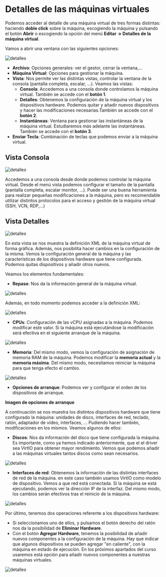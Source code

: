 # Detalles de las máquinas virtuales

Podemos acceder al detalle de una máquina virtual de tres formas distintas: haciendo **doble click** sobre la máquina, escogiendo la máquina y pulsando el botón **Abrir** o escogiendo la opción del menú **Editar -> Detalles de la máquina virtual**.

Vamos a abrir una ventana con las siguientes opciones:

![detalles](img/detalles1.png)

* **Archivo**: Opciones generales: ver el gestor, cerrar la ventana,...
* **Máquina Virtual**: Opciones para gestionar la máquina.
* **Vista**: Nos permite ver las distintas vistas, controlar la ventana de la consola (pantalla completa, escalar, ...). Veamos las vistas:
	* **Consola**: Accedemos a una consola donde controlamos la máquina virtual. También se accede con el **botón 1**.
	* **Detalles**: Obtenemos la configuración de la máquina virtual y los dispositivos hardware. Podemos quitar y añadir nuevos dispositivos y hacer las modificaciones necesarias.También se accede con el **botón 2**.
	* **Instantáneas**: Ventana para gestionar las instantáneas de la máquina virtual. Estudiaremos más adelante las instantáneas. También se accede con el **botón 3**.
* **Enviar Tecla**: Combinación de teclas que podemos enviar a la máquina virtual.

## Vista Consola

![detalles](img/detalles2.png)

Accedemos a una consola desde donde podemos controlar la máquina virtual. Desde el menú vista podemos configurar el tamaño de la pantalla (pantalla completa, escalar monitor, ...). Puede ser una buena herramienta para realizar pequeñas modificaciones a la máquina, pero es recomendable utilizar distintos protocolos para el acceso y gestión de la máquina virtual (SSH, VCN, RDP,...)

## Vista Detalles

![detalles](img/detalles3.png)

En esta vista se nos muestra la definición XML de la máquina virtual de forma gráfica. Además, nos posibilita hacer cambios en la configuración de la misma. Vemos la configuración general de la máquina y las características de los dispositivos hardware que tiene configurada. Podemos quitas dispositivos y añadir otros nuevos.

Veamos los elementos fundamentales:

* **Repaso**: Nos da la información general de la máquina virtual. 

![detalles](img/detalles4.png)

Además, en todo momento podemos acceder a la definición XML:

![detalles](img/detalles5.png)

* **CPUs**: Configuración de las vCPU asignadas a la máquina. Podemos modificar este valor. Si la máquina está ejecutándose la modificación será efectiva en el siguiente arranque de la máquina.

![detalles](img/detalles6.png)

* **Memoria**: Del mismo modo, vemos la configuración de asignación de memoria RAM de la máquina. Podemos modificar la **memoria actual** y la **memoria máxima**. Del mismo modo, necesitamos reiniciar la máquina para que tenga efecto el cambio.

![detalles](img/detalles7.png)

* **Opciones de arranque**: Podemos ver y configurar el orden de los dispositivos de arranque.

**Imagen de opciones de arranque**

A continuación se nos muestra los distintos dispositivos hardware que tiene configurado la máquina: unidades de disco, interfaces de red, teclado, ratón, adaptador de vídeo, interfaces, ... Pudiendo hacer también, modificaciones en los mismos. Veamos algunos de ellos:

* **Discos**: Nos da información del disco que tiene configurada la máquina. Es importante, como ya hemos indicado anteriormente, que el el driver sea VirtIO para obtener mayor rendimiento. Vemos que podemos añadir a las máquinas virtuales tantos discos como sean necesarios.

![detalles](img/detalles8.png)

* **Interfaces de red**: Obtenemos la información de las distintas interfaces de red de la máquina. en este caso también usamos VirtIO como modelo de dispositivo. Vemos a que red está conectada. Si la máquina se está ejecutando, podemos ver la dirección IP de la interfaz. Del mismo modo, los cambios serán efectivos tras el reinicio de la máquina.

![detalles](img/detalles9.png)

Por último, tenemos dos operaciones referente a los dispositivos hardware:

* Si seleccionamos uno de ellos, y pulsamos el botón derecho del ratón nos da la posibilidad de **Eliminar Hardware**.
* Con el botón **Agregar Hardware**, tenemos la posibilidad de añadir nuevos componentes a la configuración de la máquina. Hay que indicar que algunos dispositivos se pueden agregar "en caliente", con la máquina en estado de ejecución. En los próximos apartados del curso usaremos está opción para añadir nuevos componentes a nuestras máquinas virtuales.

![detalles](img/detalles10.png)


